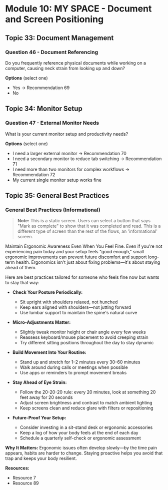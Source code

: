 # Module 10: MY SPACE - Document and Screen Positioning

## Topic 33: Document Management

### Question 46 - Document Referencing

Do you frequently reference physical documents while working on a computer, causing neck strain from looking up and down?

**Options** (select one)

- Yes → Recommendation 69
- No

## Topic 34: Monitor Setup

### Question 47 - External Monitor Needs

What is your current monitor setup and productivity needs?

**Options** (select one)

- I need a larger external monitor → Recommendation 70
- I need a secondary monitor to reduce tab switching → Recommendation 71
- I need more than two monitors for complex workflows → Recommendation 72
- My current single monitor setup works fine

## Topic 35: General Best Practices

### General Best Practices (Informational)

> **Note:** This is a static screen. Users can select a button that says "Mark as complete" to show that it was completed and read. This is a different type of screen than the rest of the flows, an 'informational' screen.

Maintain Ergonomic Awareness Even When You Feel Fine. Even if you're not experiencing pain today and your setup feels "good enough," small ergonomic improvements can prevent future discomfort and support long-term health. Ergonomics isn't just about fixing problems—it's about staying ahead of them.

Here are best practices tailored for someone who feels fine now but wants to stay that way:

- **Check Your Posture Periodically:**

  - Sit upright with shoulders relaxed, not hunched
  - Keep ears aligned with shoulders—not jutting forward
  - Use lumbar support to maintain the spine's natural curve

- **Micro-Adjustments Matter:**

  - Slightly tweak monitor height or chair angle every few weeks
  - Reassess keyboard/mouse placement to avoid creeping strain
  - Try different sitting positions throughout the day to stay dynamic

- **Build Movement Into Your Routine:**

  - Stand up and stretch for 1–2 minutes every 30–60 minutes
  - Walk around during calls or meetings when possible
  - Use apps or reminders to prompt movement breaks

- **Stay Ahead of Eye Strain:**

  - Follow the 20-20-20 rule: every 20 minutes, look at something 20 feet away for 20 seconds
  - Adjust screen brightness and contrast to match ambient lighting
  - Keep screens clean and reduce glare with filters or repositioning

- **Future-Proof Your Setup:**
  - Consider investing in a sit-stand desk or ergonomic accessories
  - Keep a log of how your body feels at the end of each day
  - Schedule a quarterly self-check or ergonomic assessment

**Why It Matters:**
Ergonomic issues often develop slowly—by the time pain appears, habits are harder to change. Staying proactive helps you avoid that trap and keeps your body resilient.

**Resources:**

- Resource 7
- Resource 89
